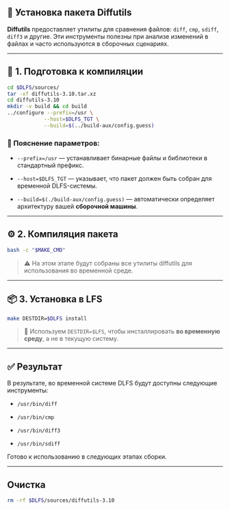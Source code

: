
## 🧰 Установка пакета **Diffutils**

**Diffutils** предоставляет утилиты для сравнения файлов: `diff`, `cmp`, `sdiff`, `diff3` и другие. Эти инструменты полезны при анализе изменений в файлах и часто используются в сборочных сценариях.

---

## 🔧 1. Подготовка к компиляции

```bash
cd $DLFS/sources/
tar -xf diffutils-3.10.tar.xz
cd diffutils-3.10
mkdir -v build && cd build
../configure --prefix=/usr \
            --host=$DLFS_TGT \
            --build=$(../build-aux/config.guess)
```

### 📖 Пояснение параметров:

- `--prefix=/usr` — устанавливает бинарные файлы и библиотеки в стандартный префикс.
    
- `--host=$DLFS_TGT` — указывает, что пакет должен быть собран для временной DLFS-системы.
    
- `--build=$(./build-aux/config.guess)` — автоматически определяет архитектуру вашей **сборочной машины**.
    

---

## ⚙️ 2. Компиляция пакета

```bash
bash -c "$MAKE_CMD"
```

> ⚠️ На этом этапе будут собраны все утилиты diffutils для использования во временной среде.

---

## 📦 3. Установка в LFS

```bash
make DESTDIR=$DLFS install
```

> 🔐 Используем `DESTDIR=$LFS`, чтобы инсталлировать **во временную среду**, а не в текущую систему.

---

## ✅ Результат

В результате, во временной системе DLFS будут доступны следующие инструменты:

- `/usr/bin/diff`
    
- `/usr/bin/cmp`
    
- `/usr/bin/diff3`
    
- `/usr/bin/sdiff`
    

Готово к использованию в следующих этапах сборки.

---
## Очистка

```bash
rm -rf $DLFS/sources/diffutils-3.10
```

